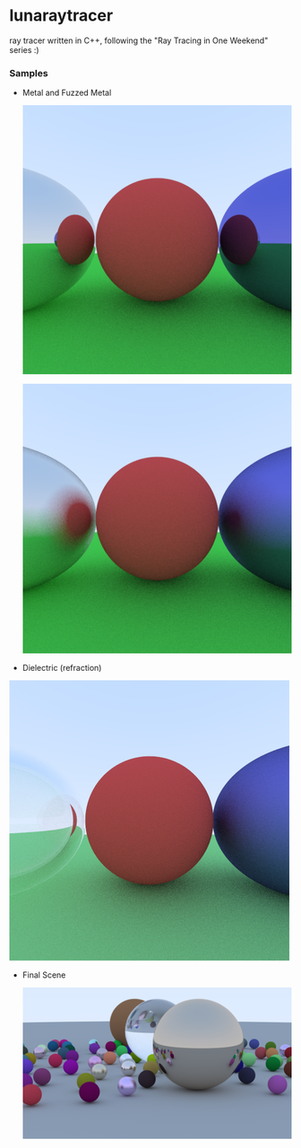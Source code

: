 # lunaraytracer
ray tracer written in C++, following the "Ray Tracing in One Weekend" series  :)

### Samples

- Metal and Fuzzed Metal

  ![](./images/metal.png)

  ![](./images/metalFuzz.png)

- Dielectric (refraction)

![](./images/dielectricBubble.png)

- Final Scene

  ![](./images/finalScene.png)
